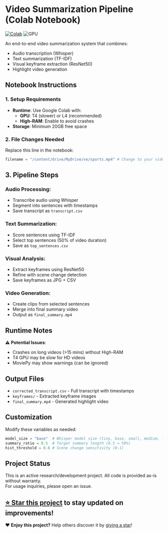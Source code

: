 # Video Summarization Pipeline (Colab Notebook)

[![Colab](https://colab.research.google.com/assets/colab-badge.svg)](https://colab.research.google.com/drive/1ksE4h0SYXFK4n0oWt7D-a2k-hFhkRFxD?usp=sharing)
![GPU](https://img.shields.io/badge/GPU-T4/L4%20Recommended-orange)

An end-to-end video summarization system that combines:
- Audio transcription (Whisper)
- Text summarization (TF-IDF)
- Visual keyframe extraction (ResNet50)
- Highlight video generation

## Notebook Instructions

### 1. Setup Requirements
- **Runtime**: Use Google Colab with:
  - **GPU**: T4 (slower) or L4 (recommended)
  - **High-RAM**: Enable to avoid crashes
- **Storage**: Minimum 20GB free space

### 2. File Changes Needed
Replace this line in the notebook:
```python
filename = "/content/drive/MyDrive/ve/sports.mp4" # Change to your video path
```

## 3. Pipeline Steps

### Audio Processing:
- Transcribe audio using Whisper  
- Segment into sentences with timestamps  
- Save transcript as `transcript.csv`  

### Text Summarization:
- Score sentences using TF-IDF  
- Select top sentences (50% of video duration)  
- Save as `top_sentences.csv`  

### Visual Analysis:
- Extract keyframes using ResNet50  
- Refine with scene change detection  
- Save keyframes as JPG + CSV  

### Video Generation:
- Create clips from selected sentences  
- Merge into final summary video  
- Output as `final_summary.mp4`  

## Runtime Notes
⚠️ **Potential Issues**:
- Crashes on long videos (>15 mins) without High-RAM  
- T4 GPU may be slow for HD videos  
- MoviePy may show warnings (can be ignored)  

## Output Files
- `corrected_transcript.csv` - Full transcript with timestamps  
- `keyframes/` - Extracted keyframe images  
- `final_summary.mp4` - Generated highlight video  

## Customization
Modify these variables as needed:
```python
model_size = "base"  # Whisper model size (tiny, base, small, medium, large)
summary_ratio = 0.5  # Target summary length (0.5 = 50%)
hist_threshold = 0.6 # Scene change sensitivity (0-1)
```
## Project Status

This is an active research/development project. All code is provided as-is without warranty.  
For usage inquiries, please open an issue.

[⭐ Star this project]() to stay updated on improvements!
---
❤️ **Enjoy this project?** Help others discover it by [giving a star]()!
